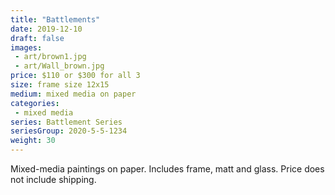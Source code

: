 ```yaml
---
title: "Battlements"
date: 2019-12-10
draft: false
images:
 - art/brown1.jpg
 - art/Wall_brown.jpg
price: $110 or $300 for all 3
size: frame size 12x15
medium: mixed media on paper
categories:
 - mixed media
series: Battlement Series
seriesGroup: 2020-5-5-1234
weight: 30
---
```


Mixed-media paintings on paper. Includes frame, matt and glass. Price does not include shipping.
